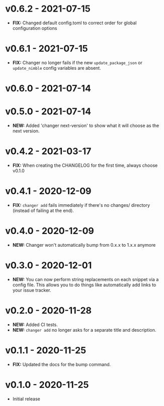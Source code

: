 # v0.6.2 - 2021-07-15

- **FIX:** Changed default config.toml to correct order for global configuration options

# v0.6.1 - 2021-07-15

- **FIX:** Changer no longer fails if the new `update_package_json` or `update_nimble` config variables are absent.

# v0.6.0 - 2021-07-14


# v0.5.0 - 2021-07-14

- **NEW:** Added 'changer next-version' to show what it will choose as the next version.

# v0.4.2 - 2021-03-17

- **FIX:** When creating the CHANGELOG for the first time, always choose v0.1.0

# v0.4.1 - 2020-12-09

- **FIX:** `changer add` fails immediately if there's no changes/ directory (instead of failing at the end).

# v0.4.0 - 2020-12-09

- **NEW:** Changer won't automatically bump from 0.x.x to 1.x.x anymore

# v0.3.0 - 2020-12-01

- **NEW:** You can now perform string replacements on each snippet via a config file. This allows you to do things like automatically add links to your issue tracker.

# v0.2.0 - 2020-11-28

- **NEW:** Added CI tests.
- **NEW:** `changer add` no longer asks for a separate title and description.

# v0.1.1 - 2020-11-25

- **FIX:** Updated the docs for the bump command.

# v0.1.0 - 2020-11-25

- Initial release

